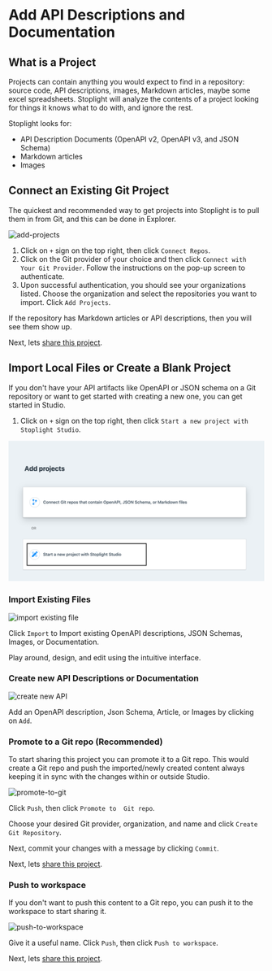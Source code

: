 # Add API Descriptions and Documentation

## What is a Project

Projects can contain anything you would expect to find in a repository: source code, API descriptions, images, Markdown articles, maybe some excel spreadsheets. Stoplight will analyze the contents of a project looking for things it knows what to do with, and ignore the rest.

Stoplight looks for: 

- API Description Documents (OpenAPI v2, OpenAPI v3, and JSON Schema)
- Markdown articles
- Images

## Connect an Existing Git Project

The quickest and recommended way to get projects into Stoplight is to pull them in from Git, and this can be done in Explorer.

![add-projects](../assets/images/git-connect-compressed.gif)

1. Click on `+` sign on the top right, then click `Connect Repos`.
2. Click on the Git provider of your choice and then click `Connect with Your Git Provider`. Follow the instructions on the pop-up screen to authenticate.
3. Upon successful authentication, you should see your organizations listed. Choose the organization and select the repositories you want to import. Click `Add Projects`.

If the repository has Markdown articles or API descriptions, then you will see them show up.

Next, lets [share this project](share-documentation-quickstart.md). 

## Import Local Files or Create a Blank Project

If you don't have your API artifacts like OpenAPI or JSON schema on a Git repository or want to get started with creating a new one, you can get started in Studio. 

1. Click on `+` sign on the top right, then click `Start a new project with Stoplight Studio`.

![start a new project](../assets/images/start-a-new-project.png)

### Import Existing Files

![import existing file](../assets/images/import-existing-file.gif)

Click `Import` to Import existing OpenAPI descriptions, JSON Schemas, Images, or Documentation.

Play around, design, and edit using the intuitive interface.  

### Create new API Descriptions or Documentation

![create new API](../assets/images/add-api-studio.gif)

Add an OpenAPI description, Json Schema, Article, or Images by clicking on `Add`.

### Promote to a Git repo (Recommended)
To start sharing this project you can promote it to a Git repo. This would create a Git repo and push the imported/newly created content always keeping it in sync with the changes within or outside Studio. 

![promote-to-git](../assets/images/promote-to-git.gif)

Click `Push`, then click `Promote to  Git repo`. 

Choose your desired Git provider, organization, and name and click `Create Git Repository`.

Next, commit your changes with a message by clicking `Commit`. 

Next, lets [share this project](share-documentation-quickstart.md). 

### Push to workspace

If you don't want to push this content to a Git repo, you can push it to the workspace to start sharing it.

![push-to-workspace](../assets/images/push-to-workspace.png)

Give it a useful name. Click `Push`, then click `Push to workspace`. 

Next, lets [share this project](share-documentation-quickstart.md). 
